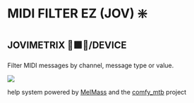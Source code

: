 
# MIDI FILTER EZ (JOV) ❇️
## JOVIMETRIX 🔺🟩🔵/DEVICE
<p>Filter MIDI messages by channel, message type or value.</p>

![](https://raw.githubusercontent.com/Amorano/Jovimetrix-examples/master/node/MIDI%20FILTER%20EZ/MIDI%20FILTER%20EZ.gif)

help system powered by [MelMass](https://github.com/melMass) and the [comfy_mtb](https://github.com/melMass/comfy_mtb) project
